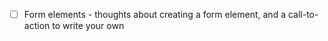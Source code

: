 - [ ] Form elements - thoughts about creating a form element, and a call-to-action to write your own
